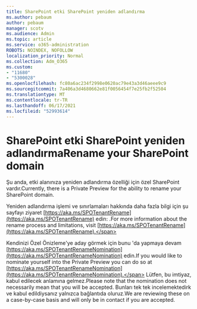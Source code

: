 ```yaml
---
title: SharePoint etki SharePoint yeniden adlandırma
ms.author: pebaum
author: pebaum
manager: scotv
ms.audience: Admin
ms.topic: article
ms.service: o365-administration
ROBOTS: NOINDEX, NOFOLLOW
localization_priority: Normal
ms.collection: Adm_O365
ms.custom:
- "11680"
- "5300028"
ms.openlocfilehash: fc80a6ac234f2998e0620ac79e43a3d46aeee9c9
ms.sourcegitcommit: 7a406a3d4680662e81f0056454f7e25fb2f52504
ms.translationtype: MT
ms.contentlocale: tr-TR
ms.lasthandoff: 06/17/2021
ms.locfileid: "52993614"
---
```

# <a name="rename-your-sharepoint-domain"></a><span data-ttu-id="c406f-102">SharePoint etki SharePoint yeniden adlandırma</span><span class="sxs-lookup"><span data-stu-id="c406f-102">Rename your SharePoint domain</span></span>

<span data-ttu-id="c406f-103">Şu anda, etki alanınıza yeniden adlandırma özelliği için özel SharePoint vardır.</span><span class="sxs-lookup"><span data-stu-id="c406f-103">Currently, there is a Private Preview for the ability to rename your SharePoint domain.</span></span>

<span data-ttu-id="c406f-104">Yeniden adlandırma işlemi ve sınırlamaları hakkında daha fazla bilgi için şu sayfayı ziyaret [https://aka.ms/SPOTenantRename](https://aka.ms/SPOTenantRename) edin: .</span><span class="sxs-lookup"><span data-stu-id="c406f-104">For more information about the rename process and limitations, visit [https://aka.ms/SPOTenantRename](https://aka.ms/SPOTenantRename).</span></span>

<span data-ttu-id="c406f-105">Kendinizi Özel Önizleme'ye aday görmek için bunu 'da yapmaya devam [https://aka.ms/SPOTenantRenameNomination](https://aka.ms/SPOTenantRenameNomination) edin.</span><span class="sxs-lookup"><span data-stu-id="c406f-105">If you would like to nominate yourself into the Private Preview you can do so at [https://aka.ms/SPOTenantRenameNomination](https://aka.ms/SPOTenantRenameNomination).</span></span> <span data-ttu-id="c406f-106">Lütfen, bu imtiyaz, kabul edilecek anlamına gelmez.</span><span class="sxs-lookup"><span data-stu-id="c406f-106">Please note that the nomination does not necessarily mean that you will be accepted.</span></span> <span data-ttu-id="c406f-107">Bunları tek tek incelemektedirk ve kabul edildiysanız yalnızca bağlantıda oluruz.</span><span class="sxs-lookup"><span data-stu-id="c406f-107">We are reviewing these on a case-by-case basis and will only be in contact if you are accepted.</span></span>
